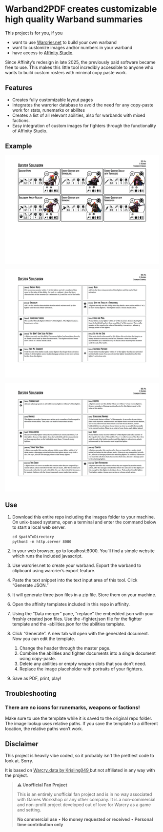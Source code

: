 # Warband2PDF creates customizable high quality Warband summaries

This project is for you, if you

- want to use [Warcrier.net](https://warcrier.net) to build your own warband
- want to customize images and/or numbers in your warband
- have access to [Affinity Studio](https://www.affinity.studio).

Since Affinity’s redesign in late 2025, the previously paid software became free to use. This makes this little tool incredibly accessible to anyone who wants to build custom rosters with minimal copy paste work. 

## Features

- Creates fully customizable layout pages
- Integrates the warcrier database to avoid the need for any copy-paste work for stats, runemarks or abilites
- Creates a list of all relevant abilities, also for warbands with mixed factions.
- Easy integration of custom images for fighters through the functionality of Affinity Studio.

## Example

![sample image 01 - fighters](https://github.com/derjoram/WarBand2PDF/blob/main/images/Sample-image-00001.jpg?raw=true)

![sample image 02 - abilities 1](https://github.com/derjoram/WarBand2PDF/blob/main/images/Sample-image-00002.jpg?raw=true)

![sample image 03 - abilities 2](https://github.com/derjoram/WarBand2PDF/blob/main/images/Sample-image-00003.jpg?raw=true)

## Use

1. Download this entire repo including the images folder to your machine. On unix-based systems, open a terminal  and enter the command below to start a local web server.

	```
	cd $pathToDirectory
	python3 -m http.server 8000
	```
2. In your web browser, go to localhost:8000. You’ll find a simple website which runs the included javascript.
3. Use warcrier.net to create your warband. Export the warband to clipboard using warcrier’s export feature.
4. Paste the text snippet into the text input area of this tool. Click “Generate JSON.”
3. It will generate three json files in a zip file. Store them on your machine. 
4. Open the affinity templates included in this repo in affinity. 
5. Using the “Data merger” pane, “replace” the embedded json with your freshly created json files. Use the -fighter.json file for the fighter template and the -abilities.json for the  abilities template. 
6. Click “Generate”. A new tab will open with the generated document. Now you can edit the template.
	1. Change the header through the master page.
	2. Combine the abilities and fighter documents into a single document using copy-paste. 
	3. Delete any abilities or empty weapon slots that you don’t need.
	4. Replace the image placeholder with portraits of your fighters.
7. Save as PDF, print, play!

## Troubleshooting

### There are no icons for runemarks, weapons or factions!

Make sure to use the template while it is saved to the original repo folder. The image lookup uses relative paths. If you save the template to a different location, the relative paths won’t work. 

## Disclaimer

This project is heavily vibe coded, so it probably isn't the prettiest code to look at. Sorry. 

It is based on [Warcry_data by Krisling049 ](https://github.com/krisling049/warcry_data/tree/main) but not affiliated in any way with the project.

> **⚠️ Unofficial Fan Project**
> 
> This is an entirely unofficial fan project and is in no way associated with Games Workshop or any other company. It is a non-commercial and non-profit project developed out of love for Warcry as a game and setting.
>
> **No commercial use** • **No money requested or received** • **Personal time contribution only**